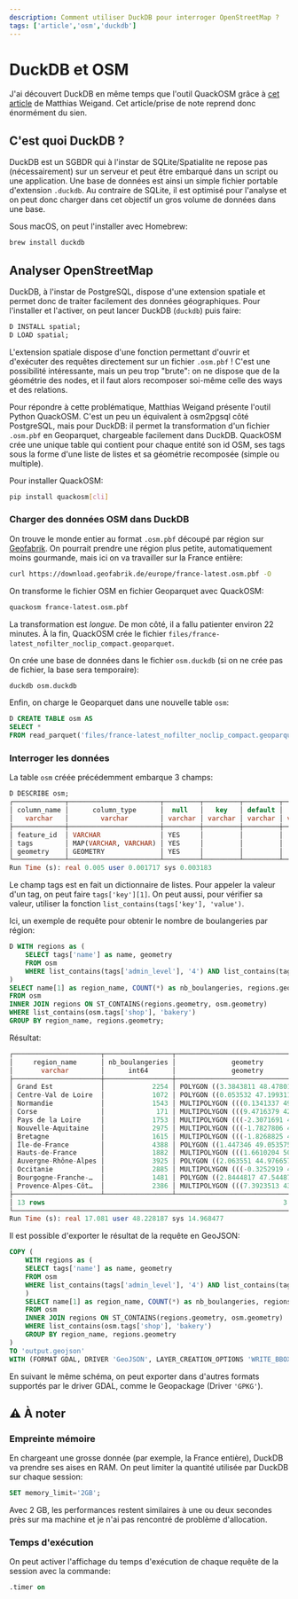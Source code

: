 ```yaml
---
description: Comment utiliser DuckDB pour interroger OpenStreetMap ?
tags: ['article','osm','duckdb']
---
```


# DuckDB et OSM

J'ai découvert DuckDB en même temps que l'outil QuackOSM grâce à [cet article](https://m-weigand.de/posts/07_duckdb-a_game_changer_for_analyzing_openstreetmap) de Matthias Weigand. Cet article/prise de note reprend donc énormément du sien.

## C'est quoi DuckDB ?

DuckDB est un SGBDR qui à l'instar de SQLite/Spatialite ne repose pas (nécessairement) sur un serveur et peut être embarqué dans un script ou une application. Une base de données est ainsi un simple fichier portable d'extension `.duckdb`. Au contraire de SQLite, il est optimisé pour l'analyse et on peut donc charger dans cet objectif un gros volume de données dans une base. 

Sous macOS, on peut l'installer avec Homebrew:

```sh
brew install duckdb
```

## Analyser OpenStreetMap

DuckDB, à l'instar de PostgreSQL, dispose d'une extension spatiale et permet donc de traiter facilement des données géographiques. Pour l'installer et l'activer, on peut lancer DuckDB (`duckdb`) puis faire:

```sql
D INSTALL spatial;
D LOAD spatial;
```

L'extension spatiale dispose d'une fonction permettant d'ouvrir et d'exécuter des requêtes directement sur un fichier `.osm.pbf` ! C'est une possibilité intéressante, mais un peu trop "brute": on ne dispose que de la géométrie des nodes, et il faut alors recomposer soi-même celle des ways et des relations.

Pour répondre à cette problématique, Matthias Weigand présente l'outil Python QuackOSM. C'est un peu un équivalent à osm2pgsql côté PostgreSQL, mais pour DuckDB: il permet la transformation d'un fichier `.osm.pbf` en Geoparquet, chargeable facilement dans DuckDB. QuackOSM crée une unique table qui contient pour chaque entité son id OSM, ses tags sous la forme d'une liste de listes et sa géométrie recomposée (simple ou multiple).

Pour installer QuackOSM:

```sh
pip install quackosm[cli]
```

### Charger des données OSM dans DuckDB

On trouve le monde entier au format `.osm.pbf` découpé par région sur [Geofabrik](https://download.geofabrik.de/). On pourrait prendre une région plus petite, automatiquement moins gourmande, mais ici on va travailler sur la France entière:

```sh
curl https://download.geofabrik.de/europe/france-latest.osm.pbf -O
```

On transforme le fichier OSM en fichier Geoparquet avec QuackOSM:

```sh
quackosm france-latest.osm.pbf
```

La transformation est _longue_. De mon côté, il a fallu patienter environ 22 minutes. À la fin, QuackOSM crée le fichier `files/france-latest_nofilter_noclip_compact.geoparquet`.

On crée une base de données dans le fichier `osm.duckdb` (si on ne crée pas de fichier, la base sera temporaire):

```sh
duckdb osm.duckdb
```

Enfin, on charge le Geoparquet dans une nouvelle table `osm`:

```sql
D CREATE TABLE osm AS
SELECT * 
FROM read_parquet('files/france-latest_nofilter_noclip_compact.geoparquet');
```

### Interroger les données

La table `osm` créée précédemment embarque 3 champs:

```sql
D DESCRIBE osm;
┌─────────────┬───────────────────────┬─────────┬─────────┬─────────┬─────────┐
│ column_name │      column_type      │  null   │   key   │ default │  extra  │
│   varchar   │        varchar        │ varchar │ varchar │ varchar │ varchar │
├─────────────┼───────────────────────┼─────────┼─────────┼─────────┼─────────┤
│ feature_id  │ VARCHAR               │ YES     │         │         │         │
│ tags        │ MAP(VARCHAR, VARCHAR) │ YES     │         │         │         │
│ geometry    │ GEOMETRY              │ YES     │         │         │         │
└─────────────┴───────────────────────┴─────────┴─────────┴─────────┴─────────┘
Run Time (s): real 0.005 user 0.001717 sys 0.003183
```

Le champ tags est en fait un dictionnaire de listes. Pour appeler la valeur d'un tag, on peut faire `tags['key'][1]`. On peut aussi, pour vérifier sa valeur, utiliser la fonction `list_contains(tags['key'], 'value')`.

Ici, un exemple de requête pour obtenir le nombre de boulangeries par région:

```sql
D WITH regions as (
	SELECT tags['name'] as name, geometry 
	FROM osm 
	WHERE list_contains(tags['admin_level'], '4') AND list_contains(tags['boundary'], 'administrative') AND ST_GeometryType(geometry) IN ['POLYGON','MULTIPOLYGON']
)
SELECT name[1] as region_name, COUNT(*) as nb_boulangeries, regions.geometry
FROM osm
INNER JOIN regions ON ST_CONTAINS(regions.geometry, osm.geometry)
WHERE list_contains(osm.tags['shop'], 'bakery')
GROUP BY region_name, regions.geometry;
```

Résultat:

```sql
┌──────────────────────┬─────────────────┬─────────────────────────────────────┐
│     region_name      │ nb_boulangeries │              geometry               │
│       varchar        │      int64      │              geometry               │
├──────────────────────┼─────────────────┼─────────────────────────────────────┤
│ Grand Est            │            2254 │ POLYGON ((3.3843811 48.4780187, 3…  │
│ Centre-Val de Loire  │            1072 │ POLYGON ((0.053532 47.1993113, 0.…  │
│ Normandie            │            1543 │ MULTIPOLYGON (((0.1341337 49.4285…  │
│ Corse                │             171 │ MULTIPOLYGON (((9.4716379 42.9833…  │
│ Pays de la Loire     │            1753 │ MULTIPOLYGON (((-2.3071691 47.025…  │
│ Nouvelle-Aquitaine   │            2975 │ MULTIPOLYGON (((-1.7827806 43.359…  │
│ Bretagne             │            1615 │ MULTIPOLYGON (((-1.8268825 48.681…  │
│ Île-de-France        │            4388 │ POLYGON ((1.447346 49.0535756, 1.…  │
│ Hauts-de-France      │            1882 │ MULTIPOLYGON (((1.6610204 50.1794…  │
│ Auvergne-Rhône-Alpes │            3925 │ POLYGON ((2.063551 44.9766576, 2.…  │
│ Occitanie            │            2885 │ MULTIPOLYGON (((-0.3252919 42.916…  │
│ Bourgogne-Franche-…  │            1481 │ POLYGON ((2.8444817 47.5448761, 2…  │
│ Provence-Alpes-Côt…  │            2386 │ MULTIPOLYGON (((7.3923513 43.7200…  │
├──────────────────────┴─────────────────┴─────────────────────────────────────┤
│ 13 rows                                                            3 columns │
└──────────────────────────────────────────────────────────────────────────────┘
Run Time (s): real 17.081 user 48.228187 sys 14.968477
```

Il est possible d'exporter le résultat de la requête en GeoJSON:

```sql
COPY (
	WITH regions as (
	SELECT tags['name'] as name, geometry 
	FROM osm 
	WHERE list_contains(tags['admin_level'], '4') AND list_contains(tags['boundary'], 'administrative') AND ST_GeometryType(geometry) IN ['POLYGON','MULTIPOLYGON']
	)
	SELECT name[1] as region_name, COUNT(*) as nb_boulangeries, regions.geometry
	FROM osm
	INNER JOIN regions ON ST_CONTAINS(regions.geometry, osm.geometry)
	WHERE list_contains(osm.tags['shop'], 'bakery')
	GROUP BY region_name, regions.geometry
) 
TO 'output.geojson'
WITH (FORMAT GDAL, DRIVER 'GeoJSON', LAYER_CREATION_OPTIONS 'WRITE_BBOX=YES');
```

En suivant le même schéma, on peut exporter dans d'autres formats supportés par le driver GDAL, comme le Geopackage (Driver `'GPKG'`).

## ⚠️ À noter

### Empreinte mémoire

En chargeant une grosse donnée (par exemple, la France entière), DuckDB va prendre ses aises en RAM. On peut limiter la quantité utilisée par DuckDB sur chaque session:

```sql
SET memory_limit='2GB';
```
Avec 2 GB, les performances restent similaires à une ou deux secondes près sur ma machine et je n'ai pas rencontré de problème d'allocation.

### Temps d'exécution

On peut activer l'affichage du temps d'exécution de chaque requête de la session avec la commande:

```sql
.timer on
```
